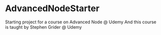 # AdvancedNodeStarter

Starting project for a course on Advanced Node @ Udemy
And this course is taught by Stephen Grider @ Udemy
